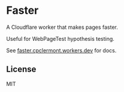 # Faster

A Cloudflare worker that makes pages faster.

Useful for WebPageTest hypothesis testing.

See [faster.cpclermont.workers.dev](https://faster.cpclermont.workers.dev) for docs.

## License

MIT
